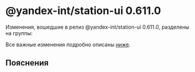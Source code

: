 # @yandex-int/station-ui 0.611.0

<!-- ЧЕЛОВЕЧЕСКОЕ ВСТУПЛЕНИЕ -->

Изменения, вошедшие в релиз @yandex-int/station-ui 0.611.0, разделены на группы:

Все важные изменения подробно описаны [ниже](#Пояснения).

## Пояснения

